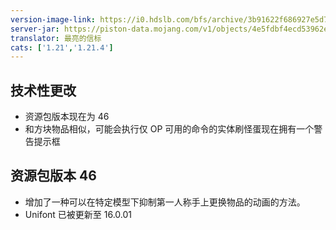 ```yaml
---
version-image-link: https://i0.hdslb.com/bfs/archive/3b91622f686927e5d77334e3216102b8a33c8a1d.png
server-jar: https://piston-data.mojang.com/v1/objects/4e5fdbf4ecd53962e72a75d4abfc2455e0ae0c1b/server.jar
translator: 最亮的信标
cats: ['1.21','1.21.4']
---
```

## 技术性更改
* 资源包版本现在为 46
* 和方块物品相似，可能会执行仅 OP 可用的命令的实体刷怪蛋现在拥有一个警告提示框

## 资源包版本 46
* 增加了一种可以在特定模型下抑制第一人称手上更换物品的动画的方法。
* Unifont 已被更新至 16.0.01